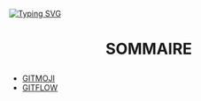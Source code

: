 [![Typing SVG](https://readme-typing-svg.herokuapp.com?font=Fira+Code&size=30&pause=1500&color=F79122&width=435&lines=Mini+Cours)]()

# <p align="center">SOMMAIRE</p>

- [GITMOJI](gitmoji/gitmoji.md)
- [GITFLOW](git_flow/git_flow.md)
